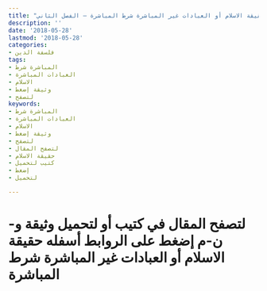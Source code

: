```yaml
---
title: "حقيقة الاسلام أو العبادات غير المباشرة شرط المباشرة – الفصل الثاني"
description: ''
date: '2018-05-28'
lastmod: '2018-05-28'
categories:
- فلسفة الدين
tags:
- المباشرة شرط
- العبادات المباشرة
- الاسلام
- وثيقة إضغط
- لتصفح
keywords:
- المباشرة شرط
- العبادات المباشرة
- الاسلام
- وثيقة إضغط
- لتصفح
- لتصفح المقال
- حقيقة الاسلام
- كتيب لتحميل
- إضغط
- لتحميل

---
```

# **لتصفح المقال في كتيب أو لتحميل وثيقة و-ن-م إضغط على الروابط أسفله** **حقيقة الاسلام أو العبادات غير المباشرة شرط المباشرة**

###